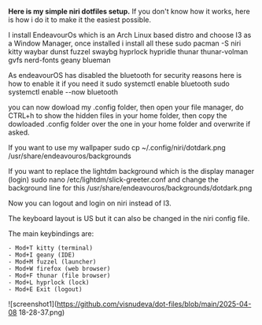 **Here is my simple niri dotfiles setup.**
If you don't know how it works, here is how i do it to make it the easiest possible.

I install EndeavourOs which is an Arch Linux based distro and choose I3 as a Window Manager, once installed i install all these
sudo pacman -S niri kitty waybar dunst fuzzel swaybg hyprlock hypridle thunar thunar-volman gvfs nerd-fonts geany blueman

As endeavourOS has disabled the bluetooth for security reasons here is how to enable it if you need it
sudo systemctl enable bluetooth
sudo systemctl enable --now bluetooth

you can now dowload my .config folder, 
then open your file manager, do CTRL+h to show the hidden files in your home folder, 
then copy the dowloaded .config folder over the one in your home folder and overwrite if asked.

If you want to use my wallpaper 
sudo cp ~/.config/niri/dotdark.png /usr/share/endeavouros/backgrounds

If you want to replace the lightdm background which is the display manager (login)
sudo nano /etc/lightdm/slick-greeter.conf
and change the background line for this
/usr/share/endeavouros/backgrounds/dotdark.png

Now you can logout and login on niri instead of I3.

The keyboard layout is US but it can also be changed in the niri config file.

The main keybindings are:
     
    - Mod+T kitty (terminal)
    - Mod+I geany (IDE)
    - Mod+M fuzzel (launcher)
    - Mod+W firefox (web browser)
    - Mod+F thunar (file browser)
    - Mod+L hyprlock (lock)
    - Mod+E Exit (logout)
    
![screenshot1](https://github.com/visnudeva/dot-files/blob/main/2025-04-08 18-28-37.png)

